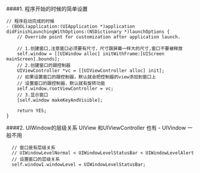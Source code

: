 ####1. 程序开始的时候的简单设置
```
// 程序启动完成的时候
- (BOOL)application:(UIApplication *)application didFinishLaunchingWithOptions:(NSDictionary *)launchOptions {
    // Override point for customization after application launch.
    
    // 1.创建窗口,注意窗口必须要有尺寸，尺寸跟屏幕一样大的尺寸,窗口不要被释放
    self.window = [[UIWindow alloc] initWithFrame:[UIScreen mainScreen].bounds];
    // 2.创建窗口的跟控制器
    UIViewController *vc = [[UIViewController alloc] init];
    // 如果设置窗口的跟控制器，默认就会把控制器的view添加到窗口上
    // 设置窗口的跟控制器，默认就有旋转功能
    self.window.rootViewController = vc;
    // 3.显示窗口 
    [self.window makeKeyAndVisible];
    
    return YES;
}
```
####2. UIWindow的层级关系 UIView 和UIViewController 也有
     - UIVindow 一般不用
         
      // 窗口是有层级关系
      // UIWindowLevelNormal < UIWindowLevelStatusBar < UIWindowLevelAlert
      // 设置窗口的层级关系
      self.window1.windowLevel = UIWindowLevelStatusBar;